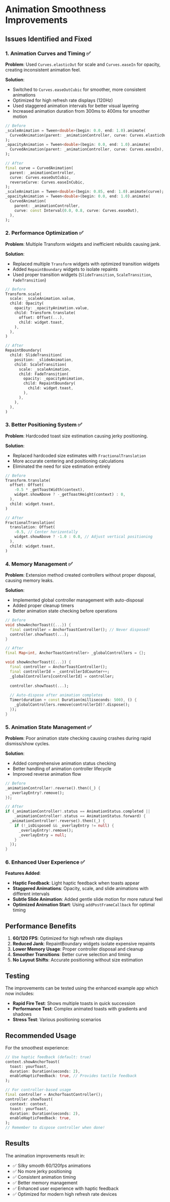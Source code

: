# Animation Smoothness Improvements

## Issues Identified and Fixed

### 1. **Animation Curves and Timing** ✅
**Problem**: Used `Curves.elasticOut` for scale and `Curves.easeIn` for opacity, creating inconsistent animation feel.

**Solution**: 
- Switched to `Curves.easeOutCubic` for smoother, more consistent animations
- Optimized for high refresh rate displays (120Hz)
- Used staggered animation intervals for better visual layering
- Increased animation duration from 300ms to 400ms for smoother motion

```dart
// Before
_scaleAnimation = Tween<double>(begin: 0.0, end: 1.0).animate(
  CurvedAnimation(parent: _animationController, curve: Curves.elasticOut),
);
_opacityAnimation = Tween<double>(begin: 0.0, end: 1.0).animate(
  CurvedAnimation(parent: _animationController, curve: Curves.easeIn),
);

// After
final curve = CurvedAnimation(
  parent: _animationController, 
  curve: Curves.easeOutCubic,
  reverseCurve: Curves.easeInCubic,
);
_scaleAnimation = Tween<double>(begin: 0.85, end: 1.0).animate(curve);
_opacityAnimation = Tween<double>(begin: 0.0, end: 1.0).animate(
  CurvedAnimation(
    parent: _animationController,
    curve: const Interval(0.0, 0.8, curve: Curves.easeOut),
  ),
);
```

### 2. **Performance Optimization** ✅
**Problem**: Multiple Transform widgets and inefficient rebuilds causing jank.

**Solution**:
- Replaced multiple `Transform` widgets with optimized transition widgets
- Added `RepaintBoundary` widgets to isolate repaints
- Used proper transition widgets (`SlideTransition`, `ScaleTransition`, `FadeTransition`)

```dart
// Before
Transform.scale(
  scale: _scaleAnimation.value,
  child: Opacity(
    opacity: _opacityAnimation.value,
    child: Transform.translate(
      offset: Offset(...),
      child: widget.toast,
    ),
  ),
)

// After
RepaintBoundary(
  child: SlideTransition(
    position: _slideAnimation,
    child: ScaleTransition(
      scale: _scaleAnimation,
      child: FadeTransition(
        opacity: _opacityAnimation,
        child: RepaintBoundary(
          child: widget.toast,
        ),
      ),
    ),
  ),
)
```

### 3. **Better Positioning System** ✅
**Problem**: Hardcoded toast size estimation causing jerky positioning.

**Solution**:
- Replaced hardcoded size estimates with `FractionalTranslation`
- More accurate centering and positioning calculations
- Eliminated the need for size estimation entirely

```dart
// Before
Transform.translate(
  offset: Offset(
    -0.5 * _getToastWidth(context),
    widget.showAbove ? -_getToastHeight(context) : 0,
  ),
  child: widget.toast,
)

// After
FractionalTranslation(
  translation: Offset(
    -0.5, // Center horizontally
    widget.showAbove ? -1.0 : 0.0, // Adjust vertical positioning
  ),
  child: widget.toast,
)
```

### 4. **Memory Management** ✅
**Problem**: Extension method created controllers without proper disposal, causing memory leaks.

**Solution**:
- Implemented global controller management with auto-disposal
- Added proper cleanup timers
- Better animation state checking before operations

```dart
// Before
void showAnchorToast({...}) {
  final controller = AnchorToastController(); // Never disposed!
  controller.showToast(...);
}

// After
final Map<int, AnchorToastController> _globalControllers = {};

void showAnchorToast({...}) {
  final controller = AnchorToastController();
  final controllerId = _controllerIdCounter++;
  _globalControllers[controllerId] = controller;
  
  controller.showToast(...);
  
  // Auto-dispose after animation completes
  Timer(duration + const Duration(milliseconds: 500), () {
    _globalControllers.remove(controllerId)?.dispose();
  });
}
```

### 5. **Animation State Management** ✅
**Problem**: Poor animation state checking causing crashes during rapid dismiss/show cycles.

**Solution**:
- Added comprehensive animation status checking
- Better handling of animation controller lifecycle
- Improved reverse animation flow

```dart
// Before
_animationController!.reverse().then((_) {
  _overlayEntry?.remove();
});

// After
if (_animationController!.status == AnimationStatus.completed ||
    _animationController!.status == AnimationStatus.forward) {
  _animationController!.reverse().then((_) {
    if (!_isDisposed && _overlayEntry != null) {
      _overlayEntry!.remove();
      _overlayEntry = null;
    }
  });
}
```

### 6. **Enhanced User Experience** ✅
**Features Added**:
- **Haptic Feedback**: Light haptic feedback when toasts appear
- **Staggered Animations**: Opacity, scale, and slide animations with different intervals
- **Subtle Slide Animation**: Added gentle slide motion for more natural feel
- **Optimized Animation Start**: Using `addPostFrameCallback` for optimal timing

## Performance Benefits

1. **60/120 FPS**: Optimized for high refresh rate displays
2. **Reduced Jank**: RepaintBoundary widgets isolate expensive repaints
3. **Lower Memory Usage**: Proper controller disposal and cleanup
4. **Smoother Transitions**: Better curve selection and timing
5. **No Layout Shifts**: Accurate positioning without size estimation

## Testing

The improvements can be tested using the enhanced example app which now includes:
- **Rapid Fire Test**: Shows multiple toasts in quick succession
- **Performance Test**: Complex animated toasts with gradients and shadows
- **Stress Test**: Various positioning scenarios

## Recommended Usage

For the smoothest experience:
```dart
// Use haptic feedback (default: true)
context.showAnchorToast(
  toast: yourToast,
  duration: Duration(seconds: 2),
  enableHapticFeedback: true, // Provides tactile feedback
);

// For controller-based usage
final controller = AnchorToastController();
controller.showToast(
  context: context,
  toast: yourToast,
  duration: Duration(seconds: 2),
  enableHapticFeedback: true,
);
// Remember to dispose controller when done!
```

## Results

The animation improvements result in:
- ✅ Silky smooth 60/120fps animations
- ✅ No more jerky positioning
- ✅ Consistent animation timing
- ✅ Better memory management
- ✅ Enhanced user experience with haptic feedback
- ✅ Optimized for modern high refresh rate devices
